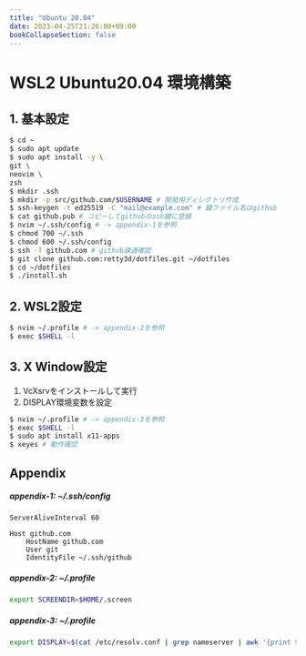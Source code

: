 ```yaml
---
title: "Ubuntu 20.04"
date: 2023-04-25T21:26:00+09:00
bookCollapseSection: false
---
```


# WSL2 Ubuntu20.04 環境構築

## 1. 基本設定

```bash
$ cd ~
$ sudo apt update
$ sudo apt install -y \
git \
neovim \
zsh
$ mkdir .ssh
$ mkdir -p src/github.com/$USERNAME # 開発用ディレクトリ作成
$ ssh-keygen -t ed25519 -C "mail@example.com" # 鍵ファイル名はgithub
$ cat github.pub # コピーしてgithubのssh鍵に登録
$ nvim ~/.ssh/config # -> appendix-1を参照
$ chmod 700 ~/.ssh
$ chmod 600 ~/.ssh/config
$ ssh -T github.com # github疎通確認
$ git clone github.com:retty3d/dotfiles.git ~/dotfiles
$ cd ~/dotfiles
$ ./install.sh
```

## 2. WSL2設定

```bash
$ nvim ~/.profile # -> appendix-2を参照
$ exec $SHELL -l
```

## 3. X Window設定

1. VcXsrvをインストールして実行
1. DISPLAY環境変数を設定
```bash
$ nvim ~/.profile # -> appendix-3を参照
$ exec $SHELL -l
$ sudo apt install x11-apps
$ xeyes # 動作確認
```

## Appendix

##### appendix-1: ~/.ssh/config

```ssh_config
ServerAliveInterval 60

Host github.com
    HostName github.com
    User git
    IdentityFile ~/.ssh/github
```

##### appendix-2: ~/.profile

```bash
export SCREENDIR=$HOME/.screen
```

##### appendix-3: ~/.profile
```bash
export DISPLAY=$(cat /etc/resolv.conf | grep nameserver | awk '{print $2; exit;}'):0.0
```
